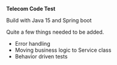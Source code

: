 **Telecom Code Test**

Build with Java 15 and Spring boot

Quite a few things needed to be added.

- Error handling
- Moving business logic to Service class
- Behavior driven tests
